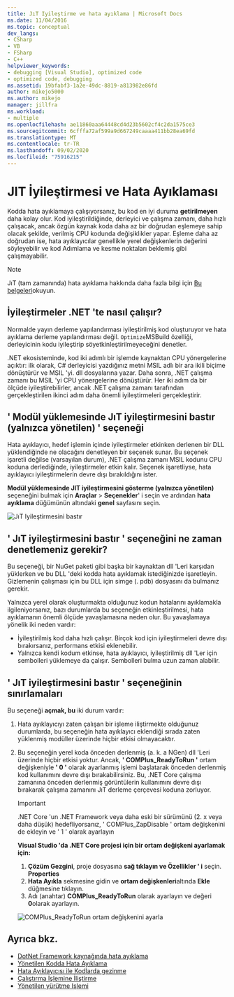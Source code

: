 ```yaml
---
title: JıT Iyileştirme ve hata ayıklama | Microsoft Docs
ms.date: 11/04/2016
ms.topic: conceptual
dev_langs:
- CSharp
- VB
- FSharp
- C++
helpviewer_keywords:
- debugging [Visual Studio], optimized code
- optimized code, debugging
ms.assetid: 19bfabf3-1a2e-49dc-8819-a813982e86fd
author: mikejo5000
ms.author: mikejo
manager: jillfra
ms.workload:
- multiple
ms.openlocfilehash: ae11860aaa64448cd4d23b5602cf4c2da1575ce3
ms.sourcegitcommit: 6cfffa72af599a9d667249caaaa411bb28ea69fd
ms.translationtype: MT
ms.contentlocale: tr-TR
ms.lasthandoff: 09/02/2020
ms.locfileid: "75916215"
---
```

# <a name="jit-optimization-and-debugging"></a>JIT İyileştirmesi ve Hata Ayıklaması
Kodda hata ayıklamaya çalışıyorsanız, bu kod en iyi duruma **getirilmeyen** daha kolay olur. Kod iyileştirildiğinde, derleyici ve çalışma zamanı, daha hızlı çalışacak, ancak özgün kaynak koda daha az bir doğrudan eşlemeye sahip olacak şekilde, verilmiş CPU kodunda değişiklikler yapar. Eşleme daha az doğrudan ise, hata ayıklayıcılar genellikle yerel değişkenlerin değerini söyleyebilir ve kod Adımlama ve kesme noktaları beklemiş gibi çalışmayabilir.

> [!NOTE]
> JıT (tam zamanında) hata ayıklama hakkında daha fazla bilgi için [Bu belgeleri](../debugger/debug-using-the-just-in-time-debugger.md)okuyun.

## <a name="how-optimizations-work-in-net"></a>İyileştirmeler .NET 'te nasıl çalışır? 
Normalde yayın derleme yapılandırması iyileştirilmiş kod oluşturuyor ve hata ayıklama derleme yapılandırması değil. `Optimize`MSBuild özelliği, derleyicinin kodu iyileştirip söyetkinleştirilmeyeceğini denetler.

.NET ekosisteminde, kod iki adımlı bir işlemde kaynaktan CPU yönergelerine açıktır: ilk olarak, C# derleyicisi yazdığınız metni MSIL adlı bir ara ikili biçime dönüştürür ve MSIL 'yi. dll dosyalarına yazar. Daha sonra, .NET çalışma zamanı bu MSIL 'yi CPU yönergelerine dönüştürür. Her iki adım da bir ölçüde iyileştirebilirler, ancak .NET çalışma zamanı tarafından gerçekleştirilen ikinci adım daha önemli iyileştirmeleri gerçekleştirir.

## <a name="the-suppress-jit-optimization-on-module-load-managed-only-option"></a>' Modül yüklemesinde JıT iyileştirmesini bastır (yalnızca yönetilen) ' seçeneği
Hata ayıklayıcı, hedef işlemin içinde iyileştirmeler etkinken derlenen bir DLL yüklendiğinde ne olacağını denetleyen bir seçenek sunar. Bu seçenek işaretli değilse (varsayılan durum), .NET çalışma zamanı MSIL kodunu CPU koduna derlediğinde, iyileştirmeler etkin kalır. Seçenek işaretliyse, hata ayıklayıcı iyileştirmelerin devre dışı bırakıldığını ister.

**Modül yüklemesinde JIT iyileştirmesini gösterme (yalnızca yönetilen)** seçeneğini bulmak için **Araçlar**  >  **Seçenekler**' i seçin ve ardından **hata ayıklama** düğümünün altındaki **genel** sayfasını seçin.

![JıT Iyileştirmesini bastır](../debugger/media/suppress-jit-tool-options.png "JıT Iyileştirmesini bastır")

## <a name="when-should-you-check-the-suppress-jit-optimization-option"></a>' JıT iyileştirmesini bastır ' seçeneğini ne zaman denetlemeniz gerekir?
Bu seçeneği, bir NuGet paketi gibi başka bir kaynaktan dll 'Leri karşıdan yüklerken ve bu DLL 'deki kodda hata ayıklamak istediğinizde işaretleyin. Gizlemenin çalışması için bu DLL için simge (. pdb) dosyasını da bulmanız gerekir.

Yalnızca yerel olarak oluşturmakta olduğunuz kodun hatalarını ayıklamakla ilgileniyorsanız, bazı durumlarda bu seçeneğin etkinleştirilmesi, hata ayıklamanın önemli ölçüde yavaşlamasına neden olur. Bu yavaşlamaya yönelik iki neden vardır:

* İyileştirilmiş kod daha hızlı çalışır. Birçok kod için iyileştirmeleri devre dışı bırakırsanız, performans etkisi eklenebilir.
* Yalnızca kendi kodum etkinse, hata ayıklayıcı, iyileştirilmiş dll 'Ler için sembolleri yüklemeye da çalışır. Sembolleri bulma uzun zaman alabilir.

## <a name="limitations-of-the-suppress-jit-optimization-option"></a>' JıT iyileştirmesini bastır ' seçeneğinin sınırlamaları 
Bu seçeneği **açmak, bu** iki durum vardır:

1. Hata ayıklayıcıyı zaten çalışan bir işleme iliştirmekte olduğunuz durumlarda, bu seçeneğin hata ayıklayıcı eklendiği sırada zaten yüklenmiş modüller üzerinde hiçbir etkisi olmayacaktır.
2. Bu seçeneğin yerel koda önceden derlenmiş (a. k. a NGen) dll 'Leri üzerinde hiçbir etkisi yoktur. Ancak, **' COMPlus_ReadyToRun '** ortam değişkeniyle **' 0 '** olarak ayarlanmış işlemi başlatarak önceden derlenmiş kod kullanımını devre dışı bırakabilirsiniz. Bu, .NET Core çalışma zamanına önceden derlenmiş görüntülerin kullanımını devre dışı bırakarak çalışma zamanını JıT derleme çerçevesi koduna zorluyor. 

    > [!IMPORTANT]
    > .NET Core 'un .NET Framework veya daha eski bir sürümünü (2. x veya daha düşük) hedefliyorsanız, ' COMPlus_ZapDisable ' ortam değişkenini de ekleyin ve ' 1 ' olarak ayarlayın

    **Visual Studio 'da .NET Core projesi için bir ortam değişkeni ayarlamak için:**
    1. **Çözüm Gezgini**, proje dosyasına **sağ tıklayın ve Özellikler ' i** seçin. **Properties**
    2. **Hata Ayıkla** sekmesine gidin ve **ortam değişkenleri**altında **Ekle** düğmesine tıklayın.
    3. Adı (anahtar) **COMPlus_ReadyToRun** olarak ayarlayın ve değeri **0**olarak ayarlayın.

    ![COMPlus_ReadyToRun ortam değişkenini ayarla](../debugger/media/environment-variables-debug-menu.png "COMPlus_ReadyToRun ortam değişkenini ayarla")

## <a name="see-also"></a>Ayrıca bkz.
- [DotNet Framework kaynağında hata ayıklama](../debugger/how-to-debug-dotnet-framework-source.md)
- [Yönetilen Kodda Hata Ayıklama](../debugger/debugging-managed-code.md)
- [Hata Ayıklayıcısı ile Kodlarda gezinme](../debugger/navigating-through-code-with-the-debugger.md)
- [Çalıştırma İşlemine İliştirme](../debugger/attach-to-running-processes-with-the-visual-studio-debugger.md)
- [Yönetilen yürütme Işlemi](/dotnet/standard/managed-execution-process)
